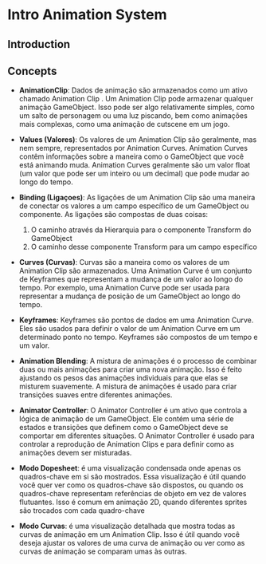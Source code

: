 # Intro Animation System

## Introduction

## Concepts

- **AnimationClip**: Dados de animação são armazenados como um ativo chamado Animation Clip . Um Animation Clip pode armazenar qualquer animação GameObject. Isso pode ser algo relativamente simples, como um salto de personagem ou uma luz piscando, bem como animações mais complexas, como uma animação de cutscene em um jogo.

- **Values (Valores)**: Os valores de um Animation Clip são geralmente, mas nem sempre, representados por Animation Curves. Animation Curves contêm informações sobre a maneira como o GameObject que você está animando muda. Animation Curves geralmente são um valor float (um valor que pode ser um inteiro ou um decimal) que pode mudar ao longo do tempo.

- **Binding (Ligaçoes)**: As ligações de um Animation Clip são uma maneira de conectar os valores a um campo específico de um GameObject ou componente. As ligações são compostas de duas coisas:
  
  1. O caminho através da Hierarquia para o componente Transform do GameObject
  2. O caminho desse componente Transform para um campo específico

- **Curves (Curvas)**: Curvas são a maneira como os valores de um Animation Clip são armazenados. Uma Animation Curve é um conjunto de Keyframes que representam a mudança de um valor ao longo do tempo. Por exemplo, uma Animation Curve pode ser usada para representar a mudança de posição de um GameObject ao longo do tempo.

- **Keyframes**: Keyframes são pontos de dados em uma Animation Curve. Eles são usados para definir o valor de um Animation Curve em um determinado ponto no tempo. Keyframes são compostos de um tempo e um valor.

- **Animation Blending**: A mistura de animações é o processo de combinar duas ou mais animações para criar uma nova animação. Isso é feito ajustando os pesos das animações individuais para que elas se misturem suavemente. A mistura de animações é usado para criar transições suaves entre diferentes animações.

- **Animator Controller**: O Animator Controller é um ativo que controla a lógica de animação de um GameObject. Ele contém uma série de estados e transições que definem como o GameObject deve se comportar em diferentes situações. O Animator Controller é usado para controlar a reprodução de Animation Clips e para definir como as animações devem ser misturadas.

- **Modo Dopesheet**: é uma visualização condensada onde apenas os quadros-chave em si são mostrados. Essa visualização é útil quando você quer ver como os quadros-chave são dispostos, ou quando os quadros-chave representam referências de objeto em vez de valores flutuantes. Isso é comum em animação 2D, quando diferentes sprites são trocados com cada quadro-chave

- **Modo Curvas**: é uma visualização detalhada que mostra todas as curvas de animação em um Animation Clip. Isso é útil quando você deseja ajustar os valores de uma curva de animação ou ver como as curvas de animação se comparam umas às outras.
